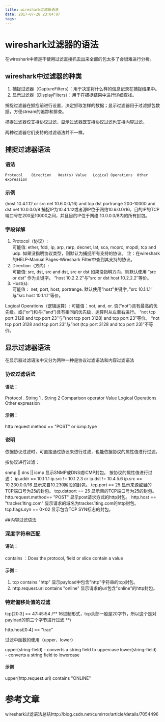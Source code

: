 ```yaml
---
title: wireshark过滤器语法
date: 2017-07-28 23:04:07
tags:
---
```

# wireshark过滤器的语法

在wireshark中若是不使用过滤直接抓去出来全部的包太多了会很难进行分析。

## wireshark中过滤器的种类
1. 捕捉过滤器（CaptureFilters）：用于决定将什么样的信息记录在捕捉结果中。
2. 显示过滤器（DisplayFilters）：用于在捕捉结果中进行详细查找。

捕捉过滤器在抓抱前进行设置，决定抓取怎样的数据；显示过滤器用于过滤抓包数据，方便stream的追踪和排查。

捕捉过滤器仅支持协议过滤，显示过滤器既支持协议过滤也支持内容过滤。

两种过滤器它们支持的过滤语法并不一样。

## 捕捉过滤器语法

### 语法
	Protocol	Direction	Host(s)	Value	Logical Operations	Other expression

### 示例

(host 10.4.1.12 or src net 10.6.0.0/16) and tcp dst portrange 200-10000 and dst net 10.0.0.0/8
捕捉IP为10.4.1.12或者源IP位于网络10.6.0.0/16，目的IP的TCP端口号在200至10000之间，并且目的IP位于网络 10.0.0.0/8内的所有封包。

### 字段详解

1. Protocol（协议）:<br/>
可能值: ether, fddi, ip, arp, rarp, decnet, lat, sca, moprc, mopdl, tcp and udp.
如果没指明协议类型，则默认为捕捉所有支持的协议。
注：在wireshark的HELP-Manual Pages-Wireshark Filter中查到其支持的协议。
2. Direction（方向）:<br/>
可能值: src, dst, src and dst, src or dst
如果没指明方向，则默认使用 “src or dst” 作为关键字。
”host 10.2.2.2″与”src or dst host 10.2.2.2″等价。
3. Host(s):<br/>
可能值： net, port, host, portrange.
默认使用”host”关键字，”src 10.1.1.1″与”src host 10.1.1.1″等价。


Logical Operations（逻辑运算）:
可能值：not, and, or.
否(“not”)具有最高的优先级。或(“or”)和与(“and”)具有相同的优先级，运算时从左至右进行。
“not tcp port 3128 and tcp port 23″与”(not tcp port 3128) and tcp port 23″等价。
“not tcp port 3128 and tcp port 23″与”not (tcp port 3128 and tcp port 23)”不等价。

## 显示过滤器语法
在显示器过滤语法中又分为两种一种是协议过滤语法和内容过滤语法
### 协议过滤语法
#### 语法：
Protocol	.	String 1	.	String 2	Comparison operator	  Value	Logical Operations	Other expression

#### 示例：
http	 	request	 	method 	==	"POST"	or	icmp.type

### 说明
依据协议过滤时，可直接通过协议来进行过滤，也能依据协议的属性值进行过滤。

按协议进行过滤：

snmp || dns || icmp	显示SNMP或DNS或ICMP封包。
按协议的属性值进行过滤：
ip.addr == 10.1.1.1
ip.src != 10.1.2.3 or ip.dst != 10.4.5.6
ip.src == 10.230.0.0/16	显示来自10.230网段的封包。
tcp.port == 25	显示来源或目的TCP端口号为25的封包。
tcp.dstport == 25	显示目的TCP端口号为25的封包。
http.request.method== "POST"	显示post请求方式的http封包。
http.host == "tracker.1ting.com"	显示请求的域名为tracker.1ting.com的http封包。
tcp.flags.syn == 0×02	显示包含TCP SYN标志的封包。

##内容过滤语法

### 深度字符串匹配
#### 语法：
contains ：Does the protocol, field or slice contain a value
#### 示例：
1. tcp contains "http"	显示payload中包含"http"字符串的tcp封包。
2. http.request.uri contains "online"	显示请求的uri包含"online"的http封包。

### 特定偏移处值的过滤
tcp[20:3] == 47:45:54  /** 16进制形式，tcp头部一般是20字节，所以这个是对payload的前三个字节进行过滤 *\*/

http.host[0:4] == "trac"



过滤中函数的使用（upper、lower）

upper(string-field) - converts a string field to uppercase
lower(string-field) - converts a string field to lowercase
#### 示例
upper(http.request.uri) contains "ONLINE"

# 参考文章

wireshark过滤语法总结http://blog.csdn.net/cumirror/article/details/7054496
